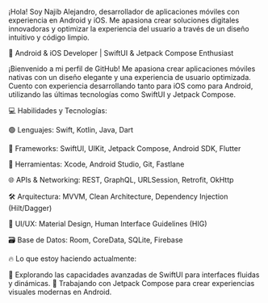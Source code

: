 ¡Hola! Soy Najib Alejandro, desarrollador de aplicaciones móviles con experiencia en Android y iOS. Me apasiona crear soluciones digitales innovadoras y optimizar la experiencia del usuario a través de un diseño intuitivo y código limpio.

📱 Android & iOS Developer | SwiftUI & Jetpack Compose Enthusiast

¡Bienvenido a mi perfil de GitHub! Me apasiona crear aplicaciones móviles nativas con un diseño elegante y una experiencia de usuario optimizada. Cuento con experiencia desarrollando tanto para iOS como para Android, utilizando las últimas tecnologías como SwiftUI y Jetpack Compose.

💻 Habilidades y Tecnologías:

🟢 Lenguajes: Swift, Kotlin, Java, Dart

📱 Frameworks: SwiftUI, UIKit, Jetpack Compose, Android SDK, Flutter

🔧 Herramientas: Xcode, Android Studio, Git, Fastlane

🌐 APIs & Networking: REST, GraphQL, URLSession, Retrofit, OkHttp

🛠 Arquitectura: MVVM, Clean Architecture, Dependency Injection (Hilt/Dagger)

🎨 UI/UX: Material Design, Human Interface Guidelines (HIG)

🗃 Base de Datos: Room, CoreData, SQLite, Firebase

🔥 Lo que estoy haciendo actualmente:

🚀 Explorando las capacidades avanzadas de SwiftUI para interfaces fluidas y dinámicas.
🧪 Trabajando con Jetpack Compose para crear experiencias visuales modernas en Android.
